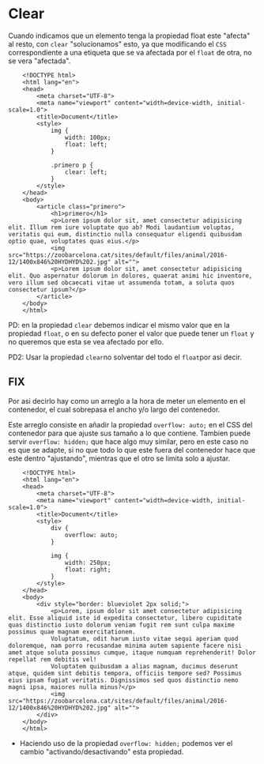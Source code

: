 # Clear
Cuando indicamos que un elemento tenga la propiedad float este "afecta" al resto, con `clear` "solucionamos" esto, ya que modificando el `CSS` correspondiente a una etiqueta que se va afectada por el `float` de otra, no se vera "afectada".

```
    <!DOCTYPE html>
    <html lang="en">
    <head>
        <meta charset="UTF-8">
        <meta name="viewport" content="width=device-width, initial-scale=1.0">
        <title>Document</title>
        <style>
            img {
                width: 100px;
                float: left;
            }

            .primero p {
                clear: left;
            }
        </style>
    </head>
    <body>
        <article class="primero">
            <h1>primero</h1>
            <p>Lorem ipsum dolor sit, amet consectetur adipisicing elit. Illum rem iure voluptate quo ab? Modi laudantium voluptas, veritatis qui eum, distinctio nulla consequatur eligendi quibusdam optio quae, voluptates quas eius.</p>
            <img src="https://zoobarcelona.cat/sites/default/files/animal/2016-12/1400x846%20HYDHYD%202.jpg" alt="">
            <p>Lorem ipsum dolor sit, amet consectetur adipisicing elit. Quo aspernatur dolorum in dolores, quaerat animi hic inventore, vero illum sed obcaecati vitae ut assumenda totam, a soluta quos consectetur ipsum?</p>
        </article>
    </body>
    </html>
```
PD: en la propiedad `clear` debemos indicar el mismo valor que en la propiedad `float`, o en su defecto poner el valor que puede tener un `float` y no queremos que esta se vea afectado por ello.

PD2: Usar la propiedad `clear`no solventar del todo el `float`por asi decir.

## FIX
Por asi decirlo hay como un arreglo a la hora de meter un elemento en el contenedor, el cual sobrepasa el ancho y/o largo del contenedor.

Este arreglo consiste en añadir la propiedad `overflow: auto;` en el CSS del contenedor para que ajuste sus tamaño a lo que contiene. Tambien puede servir `overflow: hidden;` que hace algo muy similar, pero en este caso no es que se adapte, si no que todo lo que este fuera del contenedor hace que este dentro "ajustando", mientras que el otro se limita solo a ajustar.
```
    <!DOCTYPE html>
    <html lang="en">
    <head>
        <meta charset="UTF-8">
        <meta name="viewport" content="width=device-width, initial-scale=1.0">
        <title>Document</title>
        <style>
            div {
                overflow: auto;
            }

            img {
                width: 250px;
                float: right;
            }
        </style>
    </head>
    <body>
        <div style="border: blueviolet 2px solid;">
            <p>Lorem, ipsum dolor sit amet consectetur adipisicing elit. Esse aliquid iste id expedita consectetur, libero cupiditate quas distinctio iusto dolorum veniam fugit rem sunt culpa maxime possimus quae magnam exercitationem.
            Voluptatum, odit harum iusto vitae sequi aperiam quod doloremque, nam porro recusandae minima autem sapiente facere nisi amet atque soluta possimus cumque, itaque numquam reprehenderit! Dolor repellat rem debitis vel!
            Voluptatem quibusdam a alias magnam, ducimus deserunt atque, quidem sint debitis tempora, officiis tempore sed? Possimus eius ipsam fugiat veritatis. Dignissimos sed quos distinctio nemo magni ipsa, maiores nulla minus?</p>
            <img src="https://zoobarcelona.cat/sites/default/files/animal/2016-12/1400x846%20HYDHYD%202.jpg" alt="">
        </div>
    </body>
    </html>
```
* Haciendo uso de la propiedad `overflow: hidden;` podemos ver el cambio "activando/desactivando" esta propiedad.